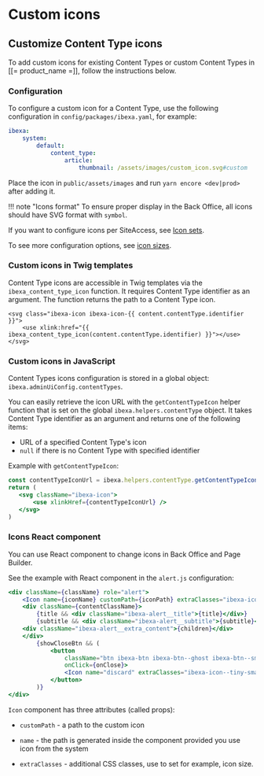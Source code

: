 # Custom icons

## Customize Content Type icons

To add custom icons for existing Content Types or custom Content Types in [[= product_name =]], follow the instructions below.

### Configuration

To configure a custom icon for a Content Type, use the following configuration in `config/packages/ibexa.yaml`, for example:

```yaml
ibexa:
    system:
        default:
            content_type:
                article:
                    thumbnail: /assets/images/custom_icon.svg#custom
```

Place the icon in `public/assets/images` and run `yarn encore <dev|prod>` after adding it.

!!! note "Icons format"
    To ensure proper display in the Back Office, all icons should have SVG format with `symbol`.

If you want to configure icons per SiteAccess, see [Icon sets](../guide/config_back_office.md#icon-sets).

To see more configuration options, see [icon sizes](../guide/content_rendering/twig_function_reference/other_twig_filters.md).

### Custom icons in Twig templates

Content Type icons are accessible in Twig templates via the `ibexa_content_type_icon` function.
It requires Content Type identifier as an argument. The function returns the path to a Content Type icon.

```twig
<svg class="ibexa-icon ibexa-icon-{{ content.contentType.identifier }}">
    <use xlink:href="{{ ibexa_content_type_icon(content.contentType.identifier) }}"></use>
</svg>
```

### Custom icons in JavaScript

Content Types icons configuration is stored in a global object: `ibexa.adminUiConfig.contentTypes`.

You can easily retrieve the icon URL with the `getContentTypeIcon` helper function that is set on the global `ibexa.helpers.contentType` object.
It takes Content Type identifier as an argument and returns one of the following items:

- URL of a specified Content Type's icon
- `null` if there is no Content Type with specified identifier

Example with `getContentTypeIcon`:

```jsx
const contentTypeIconUrl = ibexa.helpers.contentType.getContentTypeIconUrl(contentTypeIdentifier);
return (
   <svg className="ibexa-icon">
       <use xlinkHref={contentTypeIconUrl} />
   </svg>
)
```

### Icons React component

You can use React component to change icons in Back Office and Page Builder.

See the example with React component in the `alert.js` configuration:

```jsx hl_lines="2"
<div className={className} role="alert">
    <Icon name={iconName} customPath={iconPath} extraClasses="ibexa-icon--small ibexa-alert__icon" />
    <div className={contentClassName}>
        {title && <div className="ibexa-alert__title">{title}</div>}
        {subtitle && <div className="ibexa-alert__subtitle">{subtitle}</div>}
    <div className="ibexa-alert__extra_content">{children}</div>
    </div>
        {showCloseBtn && (
            <button
                className="btn ibexa-btn ibexa-btn--ghost ibexa-btn--small ibexa-btn--no-text ibexa-alert__close-btn"
                onClick={onClose}>
                <Icon name="discard" extraClasses="ibexa-icon--tiny-small" />
            </button>
        )}
</div>
```

`Icon` component has three attributes (called props):

- `customPath` - a path to the custom icon

- `name` - the path is generated inside the component provided you use icon from the system

- `extraClasses` - additional CSS classes, use to set for example, icon size.